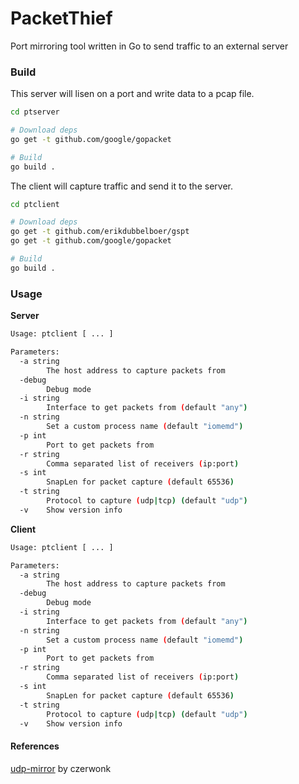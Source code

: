 # PacketThief
Port mirroring tool written in Go to send traffic to an external server

### Build
This server will lisen on a port and write data to a pcap file. 
```bash
cd ptserver

# Download deps
go get -t github.com/google/gopacket

# Build 
go build .
```

The client will capture traffic and send it to the server.
```bash
cd ptclient

# Download deps
go get -t github.com/erikdubbelboer/gspt
go get -t github.com/google/gopacket

# Build
go build .
```

### Usage

**Server**
```bash
Usage: ptclient [ ... ]

Parameters:
  -a string
    	The host address to capture packets from
  -debug
    	Debug mode
  -i string
    	Interface to get packets from (default "any")
  -n string
    	Set a custom process name (default "iomemd")
  -p int
    	Port to get packets from
  -r string
    	Comma separated list of receivers (ip:port)
  -s int
    	SnapLen for packet capture (default 65536)
  -t string
    	Protocol to capture (udp|tcp) (default "udp")
  -v	Show version info
```

**Client**
```bash
Usage: ptclient [ ... ]

Parameters:
  -a string
    	The host address to capture packets from
  -debug
    	Debug mode
  -i string
    	Interface to get packets from (default "any")
  -n string
    	Set a custom process name (default "iomemd")
  -p int
    	Port to get packets from
  -r string
    	Comma separated list of receivers (ip:port)
  -s int
    	SnapLen for packet capture (default 65536)
  -t string
    	Protocol to capture (udp|tcp) (default "udp")
  -v	Show version info
```

#### References
[udp-mirror](https://github.com/czerwonk/udp-mirror) by czerwonk
